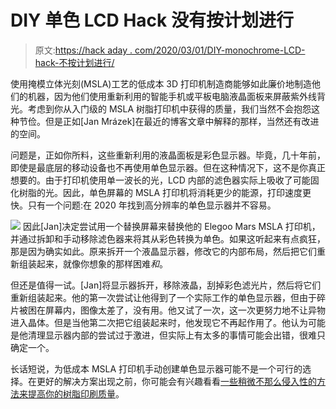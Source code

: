 # DIY 单色 LCD Hack 没有按计划进行

> 原文:[https://hack aday . com/2020/03/01/DIY-monochrome-LCD-hack-不按计划进行/](https://hackaday.com/2020/03/01/diy-monochrome-lcd-hack-doesnt-go-as-planned/)

使用掩模立体光刻(MSLA)工艺的低成本 3D 打印机制造商能够如此廉价地制造他们的机器，因为他们使用重新利用的智能手机或平板电脑液晶面板来屏蔽紫外线背光。考虑到你从入门级的 MSLA 树脂打印机中获得的质量，我们当然不会抱怨这种节俭。但是正如[Jan Mrázek]在最近的博客文章中解释的那样，当然还有改进的空间。

问题是，正如你所料，这些重新利用的液晶面板是彩色显示器。毕竟，几十年前，即使是最底层的移动设备也不再使用单色显示器。但在这种情况下，这不是你真正想要的。由于打印机使用单一波长的光，LCD 内部的滤色器实际上吸收了可能固化树脂的光。因此，单色屏幕的 MSLA 打印机将消耗更少的能源，打印速度更快。只有一个问题:在 2020 年找到高分辨率的单色显示器并不容易。

[![](../Images/6a95300c8e6d4c4af0f2d134f963c642.png)](https://hackaday.com/wp-content/uploads/2020/02/monosla_detail.jpg) 因此[Jan]决定尝试用一个替换屏幕来替换他的 Elegoo Mars MSLA 打印机，并通过拆卸和手动移除滤色器来将其从彩色转换为单色。如果这听起来有点疯狂，那是因为确实如此。原来拆开一个液晶显示器，修改它的内部布局，然后把它们重新组装起来，就像你想象的那样困难*和*。

但还是值得一试。[Jan]将显示器拆开，移除液晶，刮掉彩色滤光片，然后将它们重新组装起来。他的第一次尝试让他得到了一个实际工作的单色显示器，但由于碎片被困在屏幕内，图像太差了，没有用。他又试了一次，这一次更努力地不让异物进入晶体。但是当他第二次把它组装起来时，他发现它不再起作用了。他认为可能是他清理显示器内部的尝试过于激进，但实际上有太多的事情可能会出错，很难只确定一个。

长话短说，为低成本 MSLA 打印机手动创建单色显示器可能不是一个可行的选择。在更好的解决方案出现之前，你可能会有兴趣看看[一些稍微不那么侵入性的方法来提高你的树脂印刷质量](https://hackaday.com/2019/11/12/improving-exposure-on-masked-sla-printer/)。